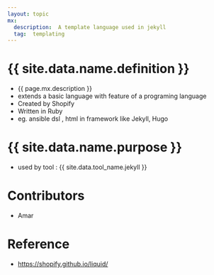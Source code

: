 ```yaml
---
layout: topic
mx:
  description:  A template language used in jekyll
  tag:  templating
---
```



# {{ site.data.name.definition }}
- {{ page.mx.description }}
- extends a basic language with feature of a programing language
- Created by Shopify
- Written in Ruby
- eg. ansible dsl , html in framework like Jekyll, Hugo  

# {{ site.data.name.purpose }}
- used by tool : {{ site.data.tool_name.jekyll }}


# Contributors
- Amar

# Reference
- https://shopify.github.io/liquid/